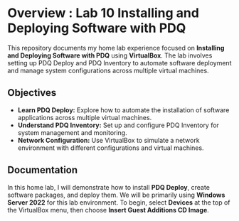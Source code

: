 <h1>Overview : Lab 10 Installing and Deploying Software with PDQ</h1>

This repository documents my home lab experience focused on **Installing and Deploying Software with PDQ** using **VirtualBox**. The lab involves setting up PDQ Deploy and PDQ Inventory to automate software deployment and manage system configurations across multiple virtual machines.

<h2>Objectives</h2>

- **Learn PDQ Deploy:** Explore how to automate the installation of software applications across multiple virtual machines.
- **Understand PDQ Inventory:** Set up and configure PDQ Inventory for system management and monitoring.
- **Network Configuration:** Use VirtualBox to simulate a network environment with different configurations and virtual machines.


<h2>Documentation</h2>

In this home lab, I will demonstrate how to install **PDQ Deploy**, create software packages, and deploy them. We will be primarily using **Windows Server 2022** for this lab environment. To begin, select **Devices** at the top of the VirtualBox menu, then choose **Insert Guest Additions CD Image**.
